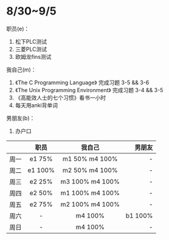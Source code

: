 # 8/30~9/5

职员(e)：
1. 松下PLC测试
2. 三菱PLC测试
3. 欧姆龙fins测试


我自己(m)：
1. 《The C Programming Language》 完成习题 3-5 && 3-6
2. 《The Unix Programming Environment》 完成习题 3-4 && 3-5
3. 《高能效人士的七个习惯》看书一小时
4. 每天用anki背单词

男朋友(b)：
1. 办户口

|      | 职员    | 我自己          | 男朋友  |
| :--  | :--:    | :--:            | -----:  |
| 周一 | e1 75%  | m1 50% m4 100%  | -       |
| 周二 | e1 100% | m2 50% m4 100%  | -       |
| 周三 | e2 25%  | m3 100% m4 100% | -       |
| 周四 | e2 50%  | m1 100% m4 100% | -       |
| 周五 | e2 75%  | m2 100% m4 100% | -       |
| 周六 | -       | m4 100%         | b1 100% |
| 周日 | -       | m4 100%         | -       |
